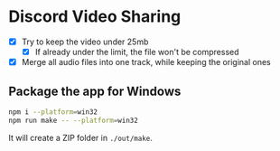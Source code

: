 # Discord Video Sharing

- [x] Try to keep the video under 25mb
  - [x] If already under the limit, the file won't be compressed
- [x] Merge all audio files into one track, while keeping the original ones

## Package the app for Windows

```bash
npm i --platform=win32
npm run make -- --platform=win32
```

It will create a ZIP folder in `./out/make`.
